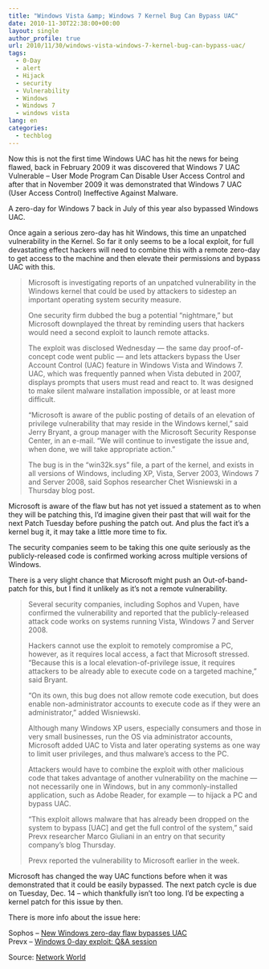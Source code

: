 ```yaml
---
title: "Windows Vista &amp; Windows 7 Kernel Bug Can Bypass UAC"
date: 2010-11-30T22:38:00+00:00
layout: single
author_profile: true
url: 2010/11/30/windows-vista-windows-7-kernel-bug-can-bypass-uac/
tags:
  - 0-Day
  - alert
  - Hijack
  - security
  - Vulnerability
  - Windows
  - Windows 7
  - windows vista
lang: en
categories: 
  - techblog
---
```

Now this is not the first time Windows UAC has hit the news for being flawed, back in February 2009 it was discovered that Windows 7 UAC Vulnerable – User Mode Program Can Disable User Access Control and after that in November 2009 it was demonstrated that Windows 7 UAC (User Access Control) Ineffective Against Malware.

A zero-day for Windows 7 back in July of this year also bypassed Windows UAC.

Once again a serious zero-day has hit Windows, this time an unpatched vulnerability in the Kernel. So far it only seems to be a local exploit, for full devastating effect hackers will need to combine this with a remote zero-day to get access to the machine and then elevate their permissions and bypass UAC with this.

> Microsoft is investigating reports of an unpatched vulnerability in the Windows kernel that could be used by attackers to sidestep an important operating system security measure.
> 
> One security firm dubbed the bug a potential “nightmare,” but Microsoft downplayed the threat by reminding users that hackers would need a second exploit to launch remote attacks.
> 
> The exploit was disclosed Wednesday — the same day proof-of-concept code went public — and lets attackers bypass the User Account Control (UAC) feature in Windows Vista and Windows 7. UAC, which was frequently panned when Vista debuted in 2007, displays prompts that users must read and react to. It was designed to make silent malware installation impossible, or at least more difficult.
> 
> “Microsoft is aware of the public posting of details of an elevation of privilege vulnerability that may reside in the Windows kernel,” said Jerry Bryant, a group manager with the Microsoft Security Response Center, in an e-mail. “We will continue to investigate the issue and, when done, we will take appropriate action.”
> 
> The bug is in the “win32k.sys” file, a part of the kernel, and exists in all versions of Windows, including XP, Vista, Server 2003, Windows 7 and Server 2008, said Sophos researcher Chet Wisniewski in a Thursday blog post.

Microsoft is aware of the flaw but has not yet issued a statement as to when they will be patching this, I’d imagine given their past that will wait for the next Patch Tuesday before pushing the patch out. And plus the fact it’s a kernel bug it, it may take a little more time to fix.

The security companies seem to be taking this one quite seriously as the publicly-released code is confirmed working across multiple versions of Windows.

There is a very slight chance that Microsoft might push an Out-of-band-patch for this, but I find it unlikely as it’s not a remote vulnerability.

> Several security companies, including Sophos and Vupen, have confirmed the vulnerability and reported that the publicly-released attack code works on systems running Vista, Windows 7 and Server 2008.
> 
> Hackers cannot use the exploit to remotely compromise a PC, however, as it requires local access, a fact that Microsoft stressed. “Because this is a local elevation-of-privilege issue, it requires attackers to be already able to execute code on a targeted machine,” said Bryant.
> 
> “On its own, this bug does not allow remote code execution, but does enable non-administrator accounts to execute code as if they were an administrator,” added Wisniewski.
> 
> Although many Windows XP users, especially consumers and those in very small businesses, run the OS via administrator accounts, Microsoft added UAC to Vista and later operating systems as one way to limit user privileges, and thus malware’s access to the PC.
> 
> Attackers would have to combine the exploit with other malicious code that takes advantage of another vulnerability on the machine — not necessarily one in Windows, but in any commonly-installed application, such as Adobe Reader, for example — to hijack a PC and bypass UAC.
> 
> “This exploit allows malware that has already been dropped on the system to bypass [UAC] and get the full control of the system,” said Prevx researcher Marco Giuliani in an entry on that security company’s blog Thursday.
> 
> Prevx reported the vulnerability to Microsoft earlier in the week.

Microsoft has changed the way UAC functions before when it was demonstrated that it could be easily bypassed. The next patch cycle is due on Tuesday, Dec. 14 – which thankfully isn’t too long. I’d be expecting a kernel patch for this issue by then.

There is more info about the issue here:

Sophos – [New Windows zero-day flaw bypasses UAC](http://nakedsecurity.sophos.com/2010/11/25/new-windows-zero-day-flaw-bypasses-uac/)  
Prevx – [Windows 0-day exploit: Q&A session](http://www.prevx.com/blog/162/Windows-day-exploit-QA-session.html)

Source: [Network World](http://www.networkworld.com/news/2010/112710-nightmare-kernel-bug-lets-attackers.html?source=nww_rss)
